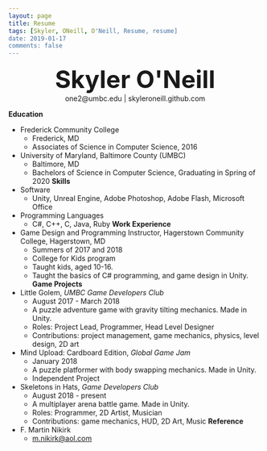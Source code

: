 ```yaml
---
layout: page
title: Resume
tags: [Skyler, ONeill, O'Neill, Resume, resume]
date: 2019-01-17
comments: false
---
```

    
<center><font size="20"><b>Skyler O'Neill</b></font></center>
<center>one2@umbc.edu | skyleroneill.github.com</center>

<b>Education</b>
* Frederick Community College
	* Frederick, MD
	* Associates of Science in Computer Science, 2016
* University of Maryland, Baltimore County (UMBC)
	* Baltimore, MD
	* Bachelors of Science in Computer Science, Graduating in Spring of 2020
<b>Skills</b>
* Software
	* Unity, Unreal Engine, Adobe Photoshop, Adobe Flash, Microsoft Office
* Programming Languages
	* C#, C++, C, Java, Ruby
<b>Work Experience</b>
* Game Design and Programming Instructor, Hagerstown Community College, Hagerstown, MD
	* Summers of 2017 and 2018
	* College for Kids program
	* Taught kids, aged 10-16.
	* Taught the basics of C# programming, and game design in Unity.
<b>Game Projects</b>
* Little Golem, <i>UMBC Game Developers Club</i>
	* August 2017 - March 2018
	* A puzzle adventure game with gravity tilting mechanics. Made in Unity.
	* Roles: Project Lead, Programmer, Head Level Designer
	* Contributions: project management, game mechanics, physics, level design, 2D art
* Mind Upload: Cardboard Edition, <i>Global Game Jam</i>
	* January 2018
	* A puzzle platformer with body swapping mechanics. Made in Unity.
	* Independent Project
* Skeletons in Hats, <i>Game Developers Club</i>
	* August 2018 - present
	* A multiplayer arena battle game. Made in Unity.
	* Roles: Programmer, 2D Artist, Musician
	* Contributions: game mechanics, HUD, 2D Art, Music
<b>Reference</b>
* F. Martin Nikirk
	* m.nikirk@aol.com
